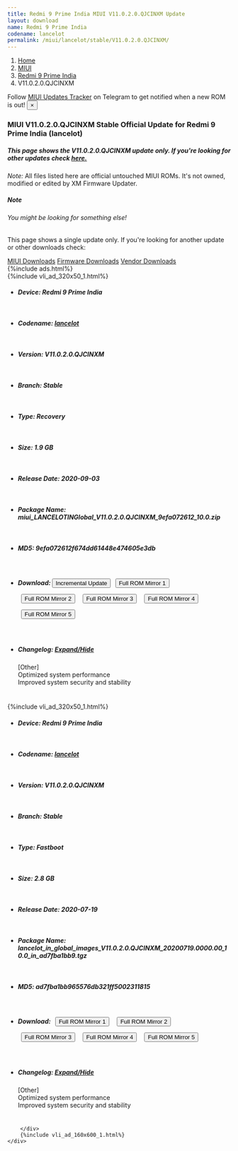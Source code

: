 ```yaml
---
title: Redmi 9 Prime India MIUI V11.0.2.0.QJCINXM Update
layout: download
name: Redmi 9 Prime India
codename: lancelot
permalink: /miui/lancelot/stable/V11.0.2.0.QJCINXM/
---
```

<nav aria-label="breadcrumb">
    <ol class="breadcrumb">
        <li class="breadcrumb-item"><a href="/">Home</a></li>
        <li class="breadcrumb-item"><a href="/miui/">MIUI</a></li>
        <li class="breadcrumb-item"><a href="/miui/lancelot/">Redmi 9 Prime India</a></li>
        <li class="breadcrumb-item active" aria-current="page">V11.0.2.0.QJCINXM</li>
    </ol>
</nav>
<div class="alert alert-primary alert-dismissible fade show" role="alert">
    Follow <a href="https://t.me/MIUIUpdatesTracker" class="alert-link">MIUI Updates Tracker</a> on Telegram to get
    notified when a new ROM is out!
    <button type="button" class="close" data-dismiss="alert" aria-label="Close">
        <span aria-hidden="true">&times;</span>
    </button>
</div>
<div class="col-12 mx-auto">
    <h3 class="title bg-light p-2 rounded">MIUI V11.0.2.0.QJCINXM Stable Official Update for Redmi 9 Prime India (lancelot)</h3>
    <h5>This page shows the V11.0.2.0.QJCINXM update only. If you're looking for other updates check
        <a href="/miui/lancelot/">here.</a></h5>
    <p><i>Note: </i>All files listed here are official untouched MIUI ROMs.
        It's not owned, modified or edited by XM Firmware Updater.</p>
    <div class="card">
        <div class="card-body">
            <h5 class="card-title">Note</h5>
            <h6 class="card-subtitle mb-2 text-muted">You might be looking for something else!</h6>
            <p class="card-text">This page shows a single update only.
                If you're looking for another update or other downloads check:</p>
            <a href="/miui/" class="card-link">MIUI Downloads</a>
            <a href="/firmware/" class="card-link">Firmware Downloads</a>
            <a href="/vendor/" class="card-link">Vendor Downloads</a>
        </div>
    </div>
    {%include ads.html%}
    <div class="row justify-content-center">
        <div class="col-10" id="downloads">
                    <div class="card card-body">
            {%include vli_ad_320x50_1.html%}
            <ul class="list-unstyled">
                <li style="padding-bottom: 10px;">
                    <h5><b>Device: </b>Redmi 9 Prime India</h5>
                </li>
                <li style="padding-bottom: 10px;">
                    <h5><b>Codename: </b> <a href="/miui/lancelot/" target="_blank">lancelot</a> </h5>
                </li>
                <li style="padding-bottom: 10px;">
                    <h5><b>Version: </b>V11.0.2.0.QJCINXM</h5>
                </li>
                <li style="padding-bottom: 10px;">
                    <h5><b>Branch: </b>Stable</h5>
                </li>
                <li style="padding-bottom: 10px;">
                    <h5><b>Type: </b>Recovery</h5>
                </li>
                <li style="padding-bottom: 10px;">
                    <h5><b>Size: </b>1.9 GB</h5>
                </li>
                <li style="padding-bottom: 10px;">
                    <h5><b>Release Date: </b>2020-09-03</h5>
                </li>
                <li style="padding-bottom: 10px;">
                    <h5><b>Package Name: </b><span id="filename" class="text-dark">miui_LANCELOTINGlobal_V11.0.2.0.QJCINXM_9efa072612_10.0.zip</span></h5>
                </li>
                <li style="padding-bottom: 10px;">
                    <h5><b>MD5: </b><span id="md5" class="text-muted">9efa072612f674dd61448e474605e3db</span></h5>
                </li>
                <li style="padding-bottom: 10px;">
                    <h5><b>Download: </b><button type="button" id="incremental_download" class="btn btn-warning" onclick="window.open('https://bigota.d.miui.com/V11.0.2.0.QJCINXM/miui-blockota-lancelot_in_global-V11.0.1.0.QJCINXM-V11.0.2.0.QJCINXM-38c0923ebb-10.0.zip', '_blank');"><i class="fa fa-download"></i> Incremental Update</button> <button type="button" id="download" class="btn btn-primary" style="margin: 7px;" onclick="window.open('https://cdnorg.d.miui.com/V11.0.2.0.QJCINXM/miui_LANCELOTINGlobal_V11.0.2.0.QJCINXM_9efa072612_10.0.zip', '_blank');"><i class="fa fa-download"></i> Full ROM Mirror 1</button> <button type="button" id="download" class="btn btn-primary" style="margin: 7px;" onclick="window.open('https://bkt-sgp-miui-ota-update-alisgp.oss-ap-southeast-1.aliyuncs.com/V11.0.2.0.QJCINXM/miui_LANCELOTINGlobal_V11.0.2.0.QJCINXM_9efa072612_10.0.zip', '_blank');"><i class="fa fa-download"></i> Full ROM Mirror 2</button> <button type="button" id="download" class="btn btn-primary" style="margin: 7px;" onclick="window.open('https://bn.d.miui.com/V11.0.2.0.QJCINXM/miui_LANCELOTINGlobal_V11.0.2.0.QJCINXM_9efa072612_10.0.zip', '_blank');"><i class="fa fa-download"></i> Full ROM Mirror 3</button> <button type="button" id="download" class="btn btn-primary" style="margin: 7px;" onclick="window.open('https://bigota.d.miui.com/V11.0.2.0.QJCINXM/miui_LANCELOTINGlobal_V11.0.2.0.QJCINXM_9efa072612_10.0.zip', '_blank');"><i class="fa fa-download"></i> Full ROM Mirror 4</button> <button type="button" id="download" class="btn btn-primary" style="margin: 7px;" onclick="window.open('https://hugeota.d.miui.com/V11.0.2.0.QJCINXM/miui_LANCELOTINGlobal_V11.0.2.0.QJCINXM_9efa072612_10.0.zip', '_blank');"><i class="fa fa-download"></i> Full ROM Mirror 5</button></h5>
                </li>
                <li style="padding-bottom: 10px;">
                    <h5><b>Changelog: </b><a href="#lancelot_1_changelog" data-toggle="collapse" role="button"
                            aria-expanded="false" aria-controls="lancelot_1_changelog"> <i class="fa fa-arrow-down"
                                aria-hidden="true"></i> Expand/Hide</a></h5>
                    <div class="collapse" id="lancelot_1_changelog">
                        <p id="changelog_text">[Other]<br>Optimized system performance<br>Improved system security and stability</p>
                    </div>
                </li>
            </ul>
        </div>
        <div class="card card-body">
            {%include vli_ad_320x50_1.html%}
            <ul class="list-unstyled">
                <li style="padding-bottom: 10px;">
                    <h5><b>Device: </b>Redmi 9 Prime India</h5>
                </li>
                <li style="padding-bottom: 10px;">
                    <h5><b>Codename: </b> <a href="/miui/lancelot/" target="_blank">lancelot</a> </h5>
                </li>
                <li style="padding-bottom: 10px;">
                    <h5><b>Version: </b>V11.0.2.0.QJCINXM</h5>
                </li>
                <li style="padding-bottom: 10px;">
                    <h5><b>Branch: </b>Stable</h5>
                </li>
                <li style="padding-bottom: 10px;">
                    <h5><b>Type: </b>Fastboot</h5>
                </li>
                <li style="padding-bottom: 10px;">
                    <h5><b>Size: </b>2.8 GB</h5>
                </li>
                <li style="padding-bottom: 10px;">
                    <h5><b>Release Date: </b>2020-07-19</h5>
                </li>
                <li style="padding-bottom: 10px;">
                    <h5><b>Package Name: </b><span id="filename" class="text-dark">lancelot_in_global_images_V11.0.2.0.QJCINXM_20200719.0000.00_10.0_in_ad7fba1bb9.tgz</span></h5>
                </li>
                <li style="padding-bottom: 10px;">
                    <h5><b>MD5: </b><span id="md5" class="text-muted">ad7fba1bb965576db321ff5002311815</span></h5>
                </li>
                <li style="padding-bottom: 10px;">
                    <h5><b>Download: </b> <button type="button" id="download" class="btn btn-primary" style="margin: 7px;" onclick="window.open('https://cdnorg.d.miui.com/V11.0.2.0.QJCINXM/lancelot_in_global_images_V11.0.2.0.QJCINXM_20200719.0000.00_10.0_in_ad7fba1bb9.tgz', '_blank');"><i class="fa fa-download"></i> Full ROM Mirror 1</button> <button type="button" id="download" class="btn btn-primary" style="margin: 7px;" onclick="window.open('https://bkt-sgp-miui-ota-update-alisgp.oss-ap-southeast-1.aliyuncs.com/V11.0.2.0.QJCINXM/lancelot_in_global_images_V11.0.2.0.QJCINXM_20200719.0000.00_10.0_in_ad7fba1bb9.tgz', '_blank');"><i class="fa fa-download"></i> Full ROM Mirror 2</button> <button type="button" id="download" class="btn btn-primary" style="margin: 7px;" onclick="window.open('https://bn.d.miui.com/V11.0.2.0.QJCINXM/lancelot_in_global_images_V11.0.2.0.QJCINXM_20200719.0000.00_10.0_in_ad7fba1bb9.tgz', '_blank');"><i class="fa fa-download"></i> Full ROM Mirror 3</button> <button type="button" id="download" class="btn btn-primary" style="margin: 7px;" onclick="window.open('https://bigota.d.miui.com/V11.0.2.0.QJCINXM/lancelot_in_global_images_V11.0.2.0.QJCINXM_20200719.0000.00_10.0_in_ad7fba1bb9.tgz', '_blank');"><i class="fa fa-download"></i> Full ROM Mirror 4</button> <button type="button" id="download" class="btn btn-primary" style="margin: 7px;" onclick="window.open('https://hugeota.d.miui.com/V11.0.2.0.QJCINXM/lancelot_in_global_images_V11.0.2.0.QJCINXM_20200719.0000.00_10.0_in_ad7fba1bb9.tgz', '_blank');"><i class="fa fa-download"></i> Full ROM Mirror 5</button></h5>
                </li>
                <li style="padding-bottom: 10px;">
                    <h5><b>Changelog: </b><a href="#lancelot_2_changelog" data-toggle="collapse" role="button"
                            aria-expanded="false" aria-controls="lancelot_2_changelog"> <i class="fa fa-arrow-down"
                                aria-hidden="true"></i> Expand/Hide</a></h5>
                    <div class="collapse" id="lancelot_2_changelog">
                        <p id="changelog_text">[Other]<br>Optimized system performance<br>Improved system security and stability</p>
                    </div>
                </li>
            </ul>
        </div>

        </div>
        {%include vli_ad_160x600_1.html%}
    </div>
</div>
